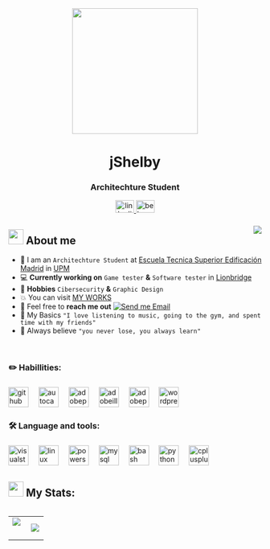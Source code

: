 <div align="center">
  <img height="250" src="https://i.postimg.cc/nVqwN0nT/descarga-25-jpg.png" />
</div>

###

<h1 align="center">jShelby</h1>
  <h3 align="center">Architechture Student</h3>

<div align="center">
  <a href="https://www.linkedin.com/in/jorgeherrerapascual/" target="_blank">
    <img src="https://raw.githubusercontent.com/maurodesouza/profile-readme-generator/master/src/assets/icons/social/linkedin/default.svg" width="37" height="25" alt="linkedin logo"  />
  </a>
  <a href="https://www.behance.net/JorgeHerreraDesigns" target="_blank">
    <img src="https://raw.githubusercontent.com/maurodesouza/profile-readme-generator/master/src/assets/icons/social/behance/default.svg" width="37" height="25" alt="behance logo"  />
  </a>
</div>

###

<img align="right" src="https://visitor-badge.laobi.icu/badge?page_id=Tibu-sby.Tibu-sby&left_color=black&right_color=forestgreen"  />

###

<!--About Me-->


## <picture><img src = "https://github.com/7oSkaaa/7oSkaaa/blob/main/Images/about_me.gif?raw=true" width = 30px></picture> About me

- :school: I am an `Architechture Student` at [Escuela Tecnica Superior Edificación Madrid](https://www.edificacion.upm.es/) in [UPM](https://www.upm.es/)
- 💻 **Currently working on** `Game tester` **&** `Software tester` in [Lionbridge](https://www.lionbridge.com/es/)
- 👾 **Hobbies** `Cibersecurity` **&** `Graphic Design`
- :boom: You can visit [MY WORKS](https://www.behance.net/JorgeHerreraDesigns)
- :email: Feel free to **reach me out** [![Send me Email](https://img.shields.io/static/v1?label=email&amp;message=Joryi&amp;color=8f200&amp;style=flat-square)](mailto:jorge.herrerapascual@gmail.com)
- 🤟 My Basics `"I love listening to music, going to the gym, and spent time with my friends"`
- 🤠 Always believe `"you never lose, you always learn"`

<br>

###

<h3 align="left">✏️ Habillities:</h3>

###

<div align="left">
  <img src="https://skillicons.dev/icons?i=github" height="40" alt="github logo"  />
  <img width="12" />
  <img src="https://skillicons.dev/icons?i=autocad" height="40" alt="autocad logo"  />
  <img width="12" />
  <img src="https://skillicons.dev/icons?i=ps" height="40" alt="adobephotoshop logo"  />
  <img width="12" />
  <img src="https://skillicons.dev/icons?i=ai" height="40" alt="adobeillustrator logo"  />
  <img width="12" />
  <img src="https://skillicons.dev/icons?i=pr" height="40" alt="adobepremierepro logo"  />
  <img width="12" />
  <img src="https://skillicons.dev/icons?i=wordpress" height="40" alt="wordpress logo"  />
</div>

###

<h3 align="left">🛠 Language and tools:</h3>

###

<div align="left">
  <img src="https://skillicons.dev/icons?i=visualstudio" height="40" alt="visualstudio logo"  />
  <img width="12" />
  <img src="https://skillicons.dev/icons?i=linux" height="40" alt="linux logo"  />
  <img width="12" />
  <img src="https://skillicons.dev/icons?i=powershell" height="40" alt="powershell logo"  />
  <img width="12" />
  <img src="https://skillicons.dev/icons?i=mysql" height="40" alt="mysql logo"  />
  <img width="12" />
  <img src="https://skillicons.dev/icons?i=bash" height="40" alt="bash logo"  />
  <img width="12" />
  <img src="https://skillicons.dev/icons?i=py" height="40" alt="python logo"  />
  <img width="12" />
  <img src="https://skillicons.dev/icons?i=cpp" height="40" alt="cplusplus logo"  />
</div>

###

## <picture> <img src = "https://github.com/7oSkaaa/7oSkaaa/blob/main/Images/Statistics.gif?raw=true" width = 30px>  </picture> My Stats:</h3>

<p align="left">
  <!--- stats (start) -->
<table align="left">
<tr border="none">
<td width="50%" align="center">
  <img  align="left"  src="https://github-readme-stats.vercel.app/api?username=Tibu-sby&hide_title=false&hide_rank=false&show_icons=true&theme=dark&include_all_commits=true&count_private=true" />
  <br></br>
 <!-- <img  title="🔥 Get streak stats for your profile at git.io/streak-stats" alt="Mark streak" src="https://github-readme-stats.vercel.app/api/top-langs?username=Tibu-sby&locale=es&hide_title=false&layout=compact&card_width=320&langs_count=5&theme=dark&hide_border=false" /> 
</td>
-->

<td width="50%" align="center">

  <img  align="center"  src="https://streak-stats.demolab.com?user=Tibu-sby&locale=es&mode=weekly&theme=vue-dark&hide_border=false&border_radius=2&order=3"/>

  </td>
</tr>
</table>
<!--- stats (end) -->
